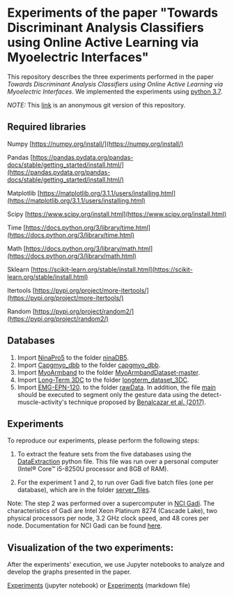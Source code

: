 # Experiments of the paper "Towards Discriminant Analysis Classifiers using Online Active Learning via Myoelectric Interfaces"

This repository describes the three experiments performed in the paper *Towards Discriminant Analysis Classifiers using 
Online Active Learning via Myoelectric Interfaces*. We implemented the experiments using 
[python 3.7](https://www.python.org/downloads/release/python-377/).

*NOTE:* This [link](https://anonymous.4open.science/r/Discriminant_Classifiers_Online_Active_learning-5191/README.md) is an anonymous git version of this repository.



## Required libraries 
Numpy [https://numpy.org/install/](https://numpy.org/install/)

Pandas [https://pandas.pydata.org/pandas-docs/stable/getting_started/install.html/](https://pandas.pydata.org/pandas-docs/stable/getting_started/install.html/)

Matplotlib [https://matplotlib.org/3.1.1/users/installing.html](https://matplotlib.org/3.1.1/users/installing.html)

Scipy [https://www.scipy.org/install.html](https://www.scipy.org/install.html)

Time [https://docs.python.org/3/library/time.html](https://docs.python.org/3/library/time.html)

Math [https://docs.python.org/3/library/math.html](https://docs.python.org/3/library/math.html)

Sklearn [https://scikit-learn.org/stable/install.html](https://scikit-learn.org/stable/install.html)

Itertools [https://pypi.org/project/more-itertools/](https://pypi.org/project/more-itertools/)

Random [https://pypi.org/project/random2/](https://pypi.org/project/random2/)

## Databases

1. Import [NinaPro5](http://ninaweb.hevs.ch/) to the folder [ninaDB5](Datasets/ninaDB5).
2. Import [Capgmyo_dbb](http://zju-capg.org/research_en_electro_capgmyo.html#download) to the folder [capgmyo_dbb](Datasets/capgmyo_dbb).
3. Import [MyoArmband](https://github.com/UlysseCoteAllard/MyoArmbandDataset) to the folder [MyoArmbandDataset-master](Datasets/MyoArmbandDataset-master).
4. Import [Long-Term 3DC](https://ieee-dataport.org/open-access/long-term-3dc-dataset) to the folder [longterm_dataset_3DC](Datasets/longterm_dataset_3DC).
5. Import [EMG-EPN-120](https://ieeexplore.ieee.org/abstract/document/8903136/?casa_token=RYo5viuh6S8AAAAA:lizIpEqM4rK5eeo1Wxm-aPuDB20da2PngeRRnrC7agqSK1j26mqmtq5YJFLive7uW083m9tT). 
to the folder [rawData](Datasets/EMG_EPN120_Dataset/allUsers_data/rawData). In addition, the file [main](Datasets/EMG_EPN120_Dataset/Detect_muscle_activity/main.m) 
should be executed to segment only the gesture data using the detect-muscle-activity's technique proposed by [Benalcazar et al. (2017)](https://ieeexplore.ieee.org/document/8247458). 

## Experiments

To reproduce our experiments, please perform the following steps:

1. To extract the feature sets from the five databases using the [DataExtraction](ExtractedData/DataExtraction.py) python file. This file was run over a personal computer (Intel® Core™ i5-8250U processor and 8GB of RAM).

2. For the experiment 1 and 2, to run over Gadi five batch files (one per database), which are in the folder [server_files](Experiments/server_files).

Note: The step 2 was performed over a supercomputer in [NCI Gadi](http://nci.org.au/our-services/supercomputing). The characteristics of Gadi are Intel Xeon Platinum 8274 (Cascade Lake), two physical processors per node, 3.2 GHz clock speed, and 48 cores per node. Documentation for NCI Gadi can be found [here](https://opus.nci.org.au/display/Help/Gadi+User+Guide).


## Visualization of the two experiments:
After the experiments' execution, we use Jupyter notebooks to analyze and develop the graphs presented in the paper.

[Experiments](Experiments_visualization.ipynb) (jupyter notebook) or [Experiments](Experiments_in_Markdown/Experiments_visualization.md) (markdown file)
